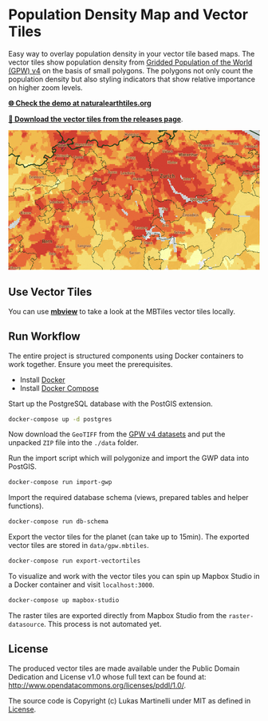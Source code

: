 # Population Density Map and Vector Tiles

Easy way to overlay population density in your vector tile based maps. The vector tiles show population density
from [Gridded Population of the World (GPW) v4](http://sedac.ciesin.columbia.edu/data/set/gpw-v4-population-density) on the
basis of small polygons. The polygons not only count the population density but also styling indicators that show
relative importance on higher zoom levels.

[**:globe_with_meridians: Check the demo at naturalearthtiles.org**](http://naturalearthtiles.org)

[**:open_file_folder: Download the vector tiles from the releases page**](https://github.com/lukasmartinelli/populationtiles/releases/latest).

![](demo.png)

## Use Vector Tiles

You can use [**mbview**](https://github.com/mapbox/mbview) to take a look at the MBTiles vector tiles locally.

## Run Workflow

The entire project is structured components using Docker containers
to work together. Ensure you meet the prerequisites.

- Install [Docker](https://docs.docker.com/engine/installation/)
- Install [Docker Compose](https://docs.docker.com/compose/install/)

Start up the PostgreSQL database with the PostGIS extension.

```bash
docker-compose up -d postgres
```

Now download the `GeoTIFF` from the [GPW v4 datasets](http://sedac.ciesin.columbia.edu/data/collection/gpw-v4/sets/browse)
and put the unpacked `ZIP` file into the `./data` folder.

Run the import script which will polygonize and import the GWP data into PostGIS.

```bash
docker-compose run import-gwp
```

Import the required database schema (views, prepared tables and helper functions).

```bash
docker-compose run db-schema
```

Export the vector tiles for the planet (can take up to 15min).
The exported vector tiles are stored in `data/gpw.mbtiles`.

```bash
docker-compose run export-vectortiles
```

To visualize and work with the vector tiles you can spin up Mapbox Studio
in a Docker container and visit `localhost:3000`.

```bash
docker-compose up mapbox-studio
```

The raster tiles are exported directly from Mapbox Studio from the `raster-datasource`. This process is not automated yet.

## License

The produced vector tiles are made available under the Public Domain Dedication and License v1.0 whose full text can be found at: http://www.opendatacommons.org/licenses/pddl/1.0/.

The source code is Copyright (c) Lukas Martinelli under MIT as defined in [License](LICENSE).
